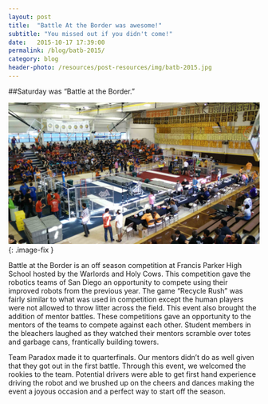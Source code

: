 ```yaml
---
layout: post
title:  "Battle At the Border was awesome!"
subtitle: "You missed out if you didn't come!"
date:   2015-10-17 17:39:00
permalink: /blog/batb-2015/
category: blog
header-photo: /resources/post-resources/img/batb-2015.jpg
---
```


##Saturday was “Battle at the Border.”  

![Battle At the Border](/resources/post-resources/img/batb-2015.jpg){: .image-fix } 

Battle at the Border is an off season competition at Francis Parker High School hosted by the Warlords and Holy Cows. This competition gave the robotics teams of San Diego an opportunity to compete using their improved robots from the previous year. The game “Recycle Rush” was fairly similar to what was used in competition except the human players were not allowed to throw litter across the field. This event also brought the addition of mentor battles. These competitions gave an opportunity to the mentors of the teams to compete against each other. Student members in the bleachers laughed as they watched their mentors scramble over totes and garbage cans, frantically building towers.

Team Paradox made it to quarterfinals. Our mentors didn’t do as well given that they got out in the first battle. Through this event, we welcomed the rookies to the team. Potential drivers were able to get first hand experience driving the robot and we brushed up on the cheers and dances making the event a joyous occasion and a perfect way to start off the season.